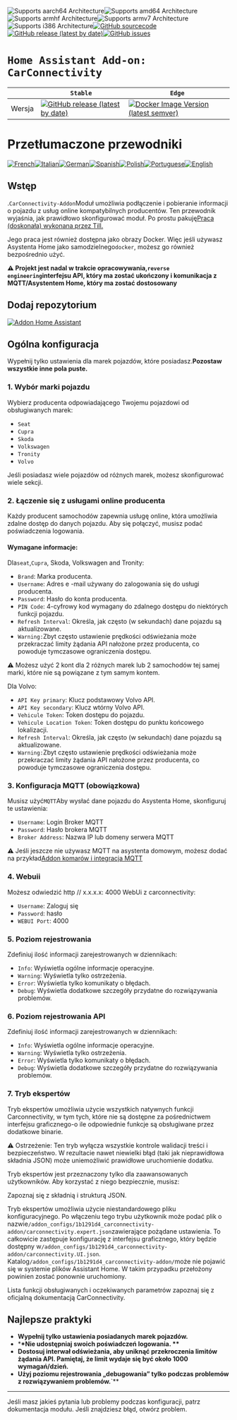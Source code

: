 ![Supports aarch64 Architecture][aarch64-shield]![Supports amd64 Architecture][amd64-shield]![Supports armhf Architecture][armhf-shield]![Supports armv7 Architecture][armv7-shield]![Supports i386 Architecture][i386-shield][![GitHub sourcecode](https://img.shields.io/badge/Source-GitHub-green)](https://github.com/Pulpyyyy/carconnectivity-addon/)[![GitHub release (latest by date)](https://img.shields.io/github/v/release/Pulpyyyy/carconnectivity-addon)](https://github.com/Pulpyyyy/carconnectivity-addon/releases/latest)[![GitHub issues](https://img.shields.io/github/issues/Pulpyyyy/carconnectivity-addon)](https://github.com/Pulpyyyy/carconnectivity-addon/issues)

[aarch64-shield]: https://img.shields.io/badge/aarch64-yes-green.svg

[amd64-shield]: https://img.shields.io/badge/amd64-yes-green.svg

[armhf-shield]: https://img.shields.io/badge/armhf-yes-green.svg

[armv7-shield]: https://img.shields.io/badge/armv7-yes-green.svg

[i386-shield]: https://img.shields.io/badge/i386-yes-green.svg

# `Home Assistant Add-on: CarConnectivity`

|        | `Stable`                                                                                                                                                                                                     | `Edge`                                                                                                                                                                                                                                                          |
| ------ | ------------------------------------------------------------------------------------------------------------------------------------------------------------------------------------------------------------ | --------------------------------------------------------------------------------------------------------------------------------------------------------------------------------------------------------------------------------------------------------------- |
| Wersja | [![GitHub release (latest by date)](https://img.shields.io/docker/v/pulpyyyy/carconnectivity-addon-amd64?&sort=date&label=&style=for-the-badge)](https://github.com/pulpyyyy/carconnectivity-addon/releases) | [![Docker Image Version (latest semver)](https://img.shields.io/docker/v/pulpyyyy/carconnectivity-addon-edge-amd64?&sort=date&label=&style=for-the-badge)](https://github.com/Pulpyyyy/carconnectivity-addon/blob/main/carconnectivity-addon-edge/CHANGELOG.md) |

# Przetłumaczone przewodniki

[![French](https://raw.githubusercontent.com/Pulpyyyy/carconnectivity-addon/refs/heads/main/.github/img/FR.svg)](https://github.com/Pulpyyyy/carconnectivity-addon/blob/main/README.fr.md)[![Italian](https://raw.githubusercontent.com/Pulpyyyy/carconnectivity-addon/refs/heads/main/.github/img/IT.svg)](https://github.com/Pulpyyyy/carconnectivity-addon/blob/main/README.it.md)[![German](https://raw.githubusercontent.com/Pulpyyyy/carconnectivity-addon/refs/heads/main/.github/img/DE.svg)](https://github.com/Pulpyyyy/carconnectivity-addon/blob/main/README.de.md)[![Spanish](https://raw.githubusercontent.com/Pulpyyyy/carconnectivity-addon/refs/heads/main/.github/img/ES.svg)](https://github.com/Pulpyyyy/carconnectivity-addon/blob/main/README.es.md)[![Polish](https://raw.githubusercontent.com/Pulpyyyy/carconnectivity-addon/refs/heads/main/.github/img/PL.svg)](https://github.com/Pulpyyyy/carconnectivity-addon/blob/main/README.pl.md)[![Portuguese](https://raw.githubusercontent.com/Pulpyyyy/carconnectivity-addon/refs/heads/main/.github/img/PT.svg)](https://github.com/Pulpyyyy/carconnectivity-addon/blob/main/README.pt.md)[![English](https://raw.githubusercontent.com/Pulpyyyy/carconnectivity-addon/refs/heads/main/.github/img/US.svg)](https://github.com/Pulpyyyy/carconnectivity-addon/blob/main/README.md)

## Wstęp

.`CarConnectivity-Addon`Moduł umożliwia podłączenie i pobieranie informacji o pojazdu z usług online kompatybilnych producentów. Ten przewodnik wyjaśnia, jak prawidłowo skonfigurować moduł.
Po prostu pakuję[Praca (doskonała) wykonana przez Till.](https://github.com/tillsteinbach/CarConnectivity)

Jego praca jest również dostępna jako obrazy Docker. Więc jeśli używasz Asystenta Home jako samodzielnego`docker`, możesz go również bezpośrednio użyć.

**⚠️ Projekt jest nadal w trakcie opracowywania,`reverse engineering`interfejsu API, który ma zostać ukończony i komunikacja z MQTT/Asystentem Home, który ma zostać dostosowany**

## Dodaj repozytorium

[![Addon Home Assistant](https://raw.githubusercontent.com/Pulpyyyy/carconnectivity-addon/refs/heads/main/.github/img/addon-ha.svg)](https://my.home-assistant.io/redirect/supervisor_add_addon_repository/?repository_url=https%3A%2F%2Fgithub.com%2FPulpyyyy%2Fcarconnectivity-addon)

## Ogólna konfiguracja

Wypełnij tylko ustawienia dla marek pojazdów, które posiadasz.**Pozostaw wszystkie inne pola puste.**

### 1. Wybór marki pojazdu

Wybierz producenta odpowiadającego Twojemu pojazdowi od obsługiwanych marek:

-   `Seat`
-   `Cupra`
-   `Skoda`
-   `Volkswagen`
-   `Tronity`
-   `Volvo`

Jeśli posiadasz wiele pojazdów od różnych marek, możesz skonfigurować wiele sekcji.

### 2. Łączenie się z usługami online producenta

Każdy producent samochodów zapewnia usługę online, która umożliwia zdalne dostęp do danych pojazdu. Aby się połączyć, musisz podać poświadczenia logowania.

#### Wymagane informacje:

Dla`seat`,`Cupra`, Skoda, Volkswagen and Tronity:

-   `Brand`: Marka producenta.
-   `Username`: Adres e -mail używany do zalogowania się do usługi producenta.
-   `Password`: Hasło do konta producenta.
-   `PIN Code`: 4-cyfrowy kod wymagany do zdalnego dostępu do niektórych funkcji pojazdu.
-   `Refresh Interval`: Określa, jak często (w sekundach) dane pojazdu są aktualizowane.
-   `Warning:`Zbyt często ustawienie prędkości odświeżania może przekraczać limity żądania API nałożone przez producenta, co powoduje tymczasowe ograniczenia dostępu.

⚠️ Możesz użyć 2 kont dla 2 różnych marek lub 2 samochodów tej samej marki, które nie są powiązane z tym samym kontem.

Dla Volvo:

-   `API Key primary`: Klucz podstawowy Volvo API.
-   `API Key secondary`: Klucz wtórny Volvo API.
-   `Vehicule Token`: Token dostępu do pojazdu.
-   `Vehicule Location Token`: Token dostępu do punktu końcowego lokalizacji.
-   `Refresh Interval`: Określa, jak często (w sekundach) dane pojazdu są aktualizowane.
-   `Warning:`Zbyt często ustawienie prędkości odświeżania może przekraczać limity żądania API nałożone przez producenta, co powoduje tymczasowe ograniczenia dostępu.

### 3. Konfiguracja MQTT (obowiązkowa)

Musisz użyć`MQTT`Aby wysłać dane pojazdu do Asystenta Home, skonfiguruj te ustawienia:

-   `Username`: Login Broker MQTT
-   `Password`: Hasło brokera MQTT
-   `Broker Address`: Nazwa IP lub domeny serwera MQTT

⚠️ Jeśli jeszcze nie używasz MQTT na asystenta domowym, możesz dodać na przykład[Addon komarów i integracja MQTT](https://www.home-assistant.io/integrations/mqtt)

### 4. Webuii

Możesz odwiedzić http // x.x.x.x: 4000 WebUi z carconnectivity:

-   `Username`: Zaloguj się
-   `Password`: hasło
-   `WEBUI Port`: 4000

### 5. Poziom rejestrowania

Zdefiniuj ilość informacji zarejestrowanych w dziennikach:

-   `Info`: Wyświetla ogólne informacje operacyjne.
-   `Warning`: Wyświetla tylko ostrzeżenia.
-   `Error`: Wyświetla tylko komunikaty o błędach.
-   `Debug`: Wyświetla dodatkowe szczegóły przydatne do rozwiązywania problemów.

### 6. Poziom rejestrowania API

Zdefiniuj ilość informacji zarejestrowanych w dziennikach:

-   `Info`: Wyświetla ogólne informacje operacyjne.
-   `Warning`: Wyświetla tylko ostrzeżenia.
-   `Error`: Wyświetla tylko komunikaty o błędach.
-   `Debug`: Wyświetla dodatkowe szczegóły przydatne do rozwiązywania problemów.

### 7. Tryb ekspertów

Tryb ekspertów umożliwia użycie wszystkich natywnych funkcji Carconnectivity, w tym tych, które nie są dostępne za pośrednictwem interfejsu graficznego-o ile odpowiednie funkcje są obsługiwane przez dodatkowe binarie.

⚠️ Ostrzeżenie:
Ten tryb wyłącza wszystkie kontrole walidacji treści i bezpieczeństwo. W rezultacie nawet niewielki błąd (taki jak nieprawidłowa składnia JSON) może uniemożliwić prawidłowe uruchomienie dodatku.

Tryb ekspertów jest przeznaczony tylko dla zaawansowanych użytkowników.
Aby korzystać z niego bezpiecznie, musisz:

Zapoznaj się z składnią i strukturą JSON.

Tryb ekspertów umożliwia użycie niestandardowego pliku konfiguracyjnego. Po włączeniu tego trybu użytkownik może podać plik o nazwie`/addon_configs/1b1291d4_carconnectivity-addon/carconnectivity.expert.json`zawierające pożądane ustawienia. To całkowicie zastępuje konfigurację z interfejsu graficznego, który będzie dostępny w`/addon_configs/1b1291d4_carconnectivity-addon/carconnectivity.UI.json`. Katalog`/addon_configs/1b1291d4_carconnectivity-addon/`może nie pojawić się w systemie plików Assistant Home. W takim przypadku przełożony powinien zostać ponownie uruchomiony.

Lista funkcji obsługiwanych i oczekiwanych parametrów zapoznaj się z oficjalną dokumentacją CarConnectivity.

## Najlepsze praktyki

-   **Wypełnij tylko ustawienia posiadanych marek pojazdów.**
-   \***\*Nie udostępniaj swoich poświadczeń logowania. \*\***
-   **Dostosuj interwał odświeżania, aby uniknąć przekroczenia limitów żądania API. Pamiętaj, że limit wydaje się być około 1000 wymagań/dzień.**
-   **Użyj poziomu rejestrowania „debugowania” tylko podczas problemów z rozwiązywaniem problemów.**\`\*\*

* * *

Jeśli masz jakieś pytania lub problemy podczas konfiguracji, patrz dokumentacja modułu.
Jeśli znajdziesz błąd, otwórz problem.
